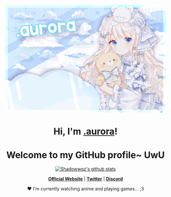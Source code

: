 <p align="center">
  <a href="https://auroraauwu.github.io/"><img src="aurora_banner.png" alt=".aurora Banner"></a>
</p>

<h1 align="center">Hi, I'm <a href="https://auroraauwu.github.io/">.aurora</a>!</h1>
<h1 align="center">Welcome to my GitHub profile~ UwU</h1>

<p align="center">
  <a href="https://github.com/auroraauwu"><img src="https://github-readme-stats.vercel.app/api?username=shadowwqz&hide_border=true&show_icons=true" alt="Shadowwqz's github stats"></a>
</p>

<p align="center">
  <strong><a href="https://auroraauwu.github.io/">Official Website</a></strong> |
  <strong><a href="https://twitter.com/shadowwqz">Twitter</a></strong> |
  <strong><a href="https://discord.gg/HzwJsmPfZY">Discord</a></strong>
</p>

<p align="center">❤ I'm currently watching anime and playing games... ;3</p>
